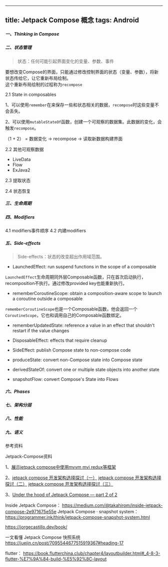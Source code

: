 ---
title: Jetpack Compose 概念
tags: Android
-------------


#####  一、Thinking in Compose


#####  二、状态管理
> 状态：任何可能引起界面变化的变量、参数、事件

要想改变Compose的界面，只能通过修改控制界面的状态（变量、参数），将新状态传给它，让它重新布局绘制。  
这个重新布局绘制的过程称为`recompose`

2.1 State in composables

1、可以使用`remember`在来保存一些和状态相关的数据，`recompose`时这些变量不会丢失。

2、可以使用`mutableStateOf`函数，创建一个可观察的数据集。此数据的变化，会触发`recompose`。

（1 + 2） = 数据变化 -> recompose -> 读取新数据构建界面

2.2 其他可观察数据
+ LiveData
+ Flow
+ ExJava2

2.3 提取状态


2.4 状态恢复


#####  三、生命周期

#####  四、Modifiers
4.1 modifiers事件顺序
4.2 内建modifiers

#####  五、Side-effects
> Side-effects：状态的改变超出作用域范围。

+ LaunchedEffect: run suspend functions in the scope of a composable

`LaunchedEffect`生命周期同外层Composable函数，只在首次启动执行，recomposition不执行。通过修改provided key也能重新执行。


+ rememberCoroutineScope: obtain a composition-aware scope to launch a coroutine outside a composable

`rememberCoroutineScope`也是一个Composable函数，他会返回一个`CoroutineScope`，它也和调用自己的Composable函数绑定。

+ rememberUpdatedState: reference a value in an effect that shouldn't restart if the value changes


+ DisposableEffect: effects that require cleanup

+ SideEffect: publish Compose state to non-compose code

+ produceState: convert non-Compose state into Compose state
+ derivedStateOf: convert one or multiple state objects into another state
+ snapshotFlow: convert Compose's State into Flows

#####  六、Phases

#####  七、架构分层

#####  八、性能

#####  九、语义



参考资料

Jetpack-Compose资料

1、[展示jetpack compose中使用mvvm mvi redux等框架](https://github.com/feiyin0719/compose_architecture)

2、[jetpack compose 开发架构选择探讨（一）](https://juejin.cn/post/6994398933334097934)
[jetpack compose 开发架构选择探讨（二）]()
[jetpack compose 开发架构选择探讨（三）]()

3、[Under the hood of Jetpack Compose — part 2 of 2](https://medium.com/androiddevelopers/under-the-hood-of-jetpack-compose-part-2-of-2-37b2c20c6cdd)

Inside Jetpack Compose：
https://medium.com/@takahirom/inside-jetpack-compose-2e971675e55e
Jetpack Compose · snapshot system：
https://programmer.ink/think/jetpack-compose-snapshot-system.html

https://jorgecastillo.dev/book/

一文看懂 Jetpack Compose 快照系统
https://juejin.cn/post/7095544677515919367#heading-17


flutter：
https://book.flutterchina.club/chapter4/layoutbuilder.html#_4-8-3-flutter-%E7%9A%84-build-%E5%92%8C-layout




